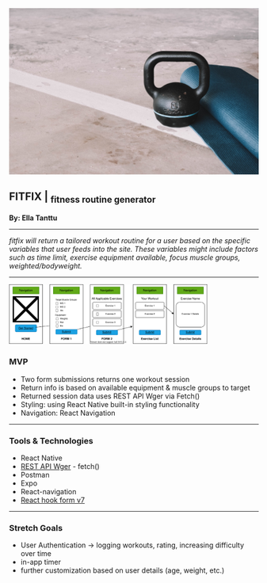 <img title="exercise equipment" src="img/exercise_equipment.jpg" width="600px">

## FITFIX | <sub>fitness routine generator</sub>

**By: Ella Tanttu**

---

_fitfix will return a tailored workout routine for a user based on the specific variables that user feeds into the site. These variables might include factors such as time limit, exercise equipment available, focus muscle groups, weighted/bodyweight._

---

<img title="component diagram" src="img/fitfixComponents_v2.svg" width="400px">

### MVP

- Two form submissions returns one workout session
- Return info is based on available equipment & muscle groups to target
- Returned session data uses REST API Wger via Fetch()
- Styling: using React Native built-in styling functionality
- Navigation: React Navigation

---

### Tools & Technologies

- React Native
- [REST API Wger](https://wger.de/en/software/api) - fetch()
- Postman
- Expo
- React-navigation
- [React hook form v7](https://react-hook-form.com/get-started)

---

### Stretch Goals

- User Authentication -> logging workouts, rating, increasing difficulty over time
- in-app timer
- further customization based on user details (age, weight, etc.)
